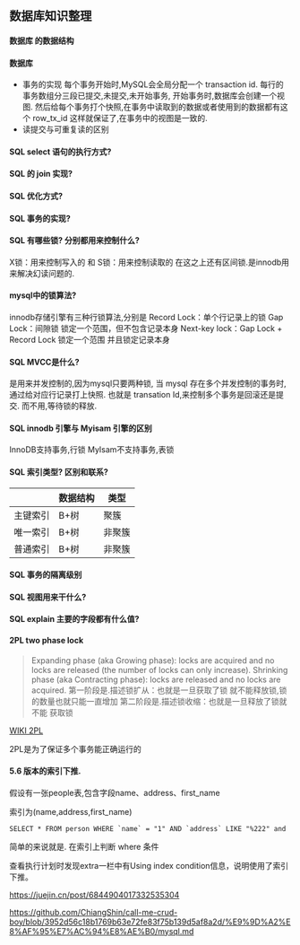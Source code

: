 ## 数据库知识整理

#### 数据库 的数据结构


#### 数据库
   - 事务的实现
        每个事务开始时,MySQL会全局分配一个 transaction id.
        每行的
        事务数组分三段已提交,未提交,未开始事务,
        开始事务时,数据库会创建一个视图.
        然后给每个事务打个快照,在事务中读取到的数据或者使用到的数据都有这个 row_tx_id
        这样就保证了,在事务中的视图是一致的.
   - 读提交与可重复读的区别
   
#### SQL select 语句的执行方式?

#### SQL 的 join 实现?

#### SQL 优化方式?

#### SQL 事务的实现?

#### SQL 有哪些锁? 分别都用来控制什么?
X锁：用来控制写入的
和
S锁：用来控制读取的
在这之上还有区间锁.是innodb用来解决幻读问题的.


#### mysql中的锁算法?
innodb存储引擎有三种行锁算法,分别是
Record Lock：单个行记录上的锁
Gap Lock：间隙锁 锁定一个范围，但不包含记录本身
Next-key lock：Gap Lock + Record Lock 锁定一个范围 并且锁定记录本身


#### SQL MVCC是什么?
是用来并发控制的,因为mysql只要两种锁,
当 mysql 存在多个并发控制的事务时,通过给对应行记录打上快照.
也就是 transation Id,来控制多个事务是回滚还是提交.
而不用,等待锁的释放.


#### SQL innodb 引擎与 Myisam 引擎的区别
InnoDB支持事务,行锁
MyIsam不支持事务,表锁

#### SQL 索引类型? 区别和联系?
|      |  数据结构 |类型|
| ---- | ---- | ----      |
| 主键索引|B+树|  聚簇      |
| 唯一索引|B+树|  非聚簇    |
| 普通索引|B+树|  非聚簇    |


#### SQL 事务的隔离级别



#### SQL 视图用来干什么?

#### SQL explain 主要的字段都有什么值?

#### 2PL two phase lock
> Expanding phase (aka Growing phase): locks are acquired and no locks are released (the number of locks can only increase).
Shrinking phase (aka Contracting phase): locks are released and no locks are acquired.
第一阶段是.描述锁扩从：也就是一旦获取了锁 就不能释放锁,锁的数量也就只能一直增加
第二阶段是.描述锁收缩：也就是一旦释放了锁就不能 获取锁

[WIKI 2PL](https://en.wikipedia.org/wiki/Two-phase_locking)

2PL是为了保证多个事务能正确运行的

#### 5.6 版本的索引下推.
假设有一张people表,包含字段name、address、first_name

索引为(name,address,first_name)

```shell
SELECT * FROM person WHERE `name` = "1" AND `address` LIKE "%222" and 
```
简单的来说就是. 在索引上判断 where 条件

查看执行计划时发现extra一栏中有Using index condition信息，说明使用了索引下推。

https://juejin.cn/post/6844904017332535304


https://github.com/ChiangShin/call-me-crud-boy/blob/3952d56c18b1769b63e72fe83f75b139d5af8a2d/%E9%9D%A2%E8%AF%95%E7%AC%94%E8%AE%B0/mysql.md